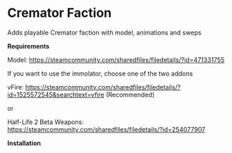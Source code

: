 # Cremator Faction #

Adds playable Cremator faction with model, animations and sweps

**Requirements**

Model: https://steamcommunity.com/sharedfiles/filedetails/?id=471331755

If you want to use the immolator, choose one of the two addons

vFire: https://steamcommunity.com/sharedfiles/filedetails/?id=1525572545&searchtext=vfire (Recommended)

or

Half-Life 2 Beta Weapons: https://steamcommunity.com/sharedfiles/filedetails/?id=254077907

**Installation**

